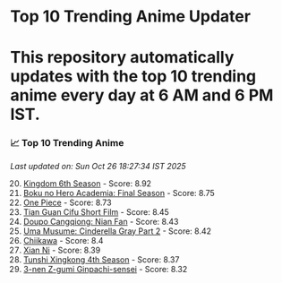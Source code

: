 # Top 10 Trending Anime Updater
# This repository automatically updates with the top 10 trending anime every day at 6 AM and 6 PM IST.

<!-- ANIME_LIST_START -->
### 📈 Top 10 Trending Anime

*Last updated on: Sun Oct 26 18:27:34 IST 2025*

20. [Kingdom 6th Season](https://myanimelist.net/anime/61517) - Score: 8.92
47. [Boku no Hero Academia: Final Season](https://myanimelist.net/anime/60098) - Score: 8.75
55. [One Piece](https://myanimelist.net/anime/21) - Score: 8.73
176. [Tian Guan Cifu Short Film](https://myanimelist.net/anime/60988) - Score: 8.45
187. [Doupo Cangqiong: Nian Fan](https://myanimelist.net/anime/51039) - Score: 8.43
194. [Uma Musume: Cinderella Gray Part 2](https://myanimelist.net/anime/61930) - Score: 8.42
215. [Chiikawa](https://myanimelist.net/anime/50250) - Score: 8.4
221. [Xian Ni](https://myanimelist.net/anime/55809) - Score: 8.39
237. [Tunshi Xingkong 4th Season](https://myanimelist.net/anime/56524) - Score: 8.37
278. [3-nen Z-gumi Ginpachi-sensei](https://myanimelist.net/anime/54757) - Score: 8.32

<!-- ANIME_LIST_END -->
